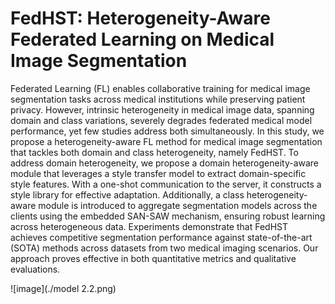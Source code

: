 # FedHST: Heterogeneity-Aware Federated Learning on Medical Image Segmentation

Federated Learning (FL) enables collaborative training for medical image segmentation tasks across medical institutions while preserving patient privacy. However, intrinsic heterogeneity in medical image data, spanning domain and class variations, severely degrades federated medical model performance, yet few studies address both simultaneously. In this study, we propose a heterogeneity-aware FL method for medical image segmentation that tackles both domain and class heterogeneity, namely FedHST. To address domain heterogeneity, we propose a domain heterogeneity-aware module that leverages a style transfer model to extract domain-specific style features. With a one-shot communication to the server, it constructs a style library for effective adaptation. Additionally, a class heterogeneity-aware module is introduced to aggregate segmentation models across the clients using the embedded SAN-SAW mechanism, ensuring robust learning across heterogeneous data. Experiments demonstrate that FedHST achieves competitive segmentation performance against state-of-the-art (SOTA) methods across datasets from two medical imaging scenarios. Our approach proves effective in both quantitative metrics and qualitative evaluations.

![image](./model 2.2.png)
